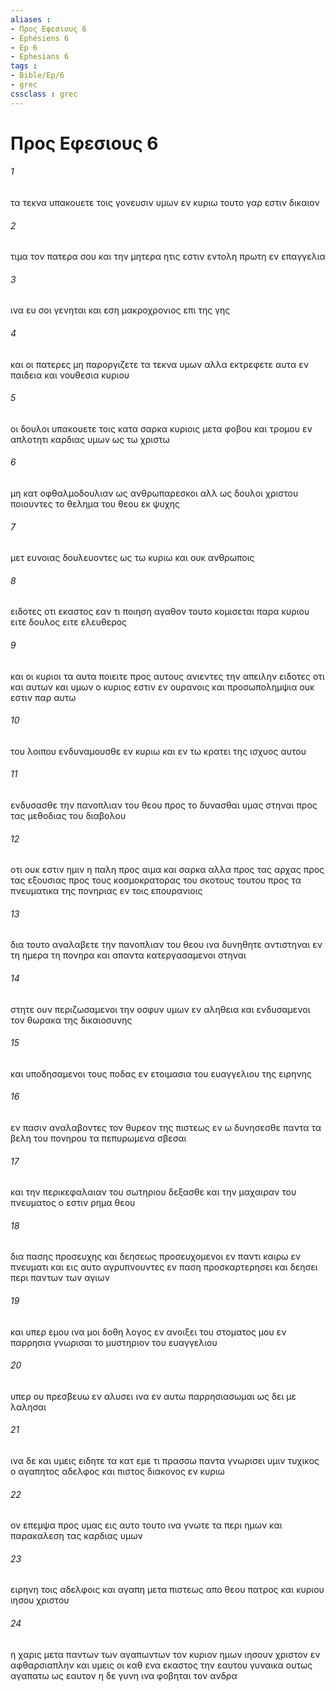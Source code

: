 ```yaml
---
aliases : 
- Προς Εφεσιους 6
- Éphésiens 6
- Ep 6
- Ephesians 6
tags : 
- Bible/Ep/6
- grec
cssclass : grec
---
```


# Προς Εφεσιους 6

###### 1
τα τεκνα υπακουετε τοις γονευσιν υμων εν κυριω τουτο γαρ εστιν δικαιον
###### 2
τιμα τον πατερα σου και την μητερα ητις εστιν εντολη πρωτη εν επαγγελια
###### 3
ινα ευ σοι γενηται και εση μακροχρονιος επι της γης
###### 4
και οι πατερες μη παροργιζετε τα τεκνα υμων αλλα εκτρεφετε αυτα εν παιδεια και νουθεσια κυριου
###### 5
οι δουλοι υπακουετε τοις κατα σαρκα κυριοις μετα φοβου και τρομου εν απλοτητι καρδιας υμων ως τω χριστω
###### 6
μη κατ οφθαλμοδουλιαν ως ανθρωπαρεσκοι αλλ ως δουλοι χριστου ποιουντες το θελημα του θεου εκ ψυχης
###### 7
μετ ευνοιας δουλευοντες ως τω κυριω και ουκ ανθρωποις
###### 8
ειδοτες οτι εκαστος εαν τι ποιηση αγαθον τουτο κομισεται παρα κυριου ειτε δουλος ειτε ελευθερος
###### 9
και οι κυριοι τα αυτα ποιειτε προς αυτους ανιεντες την απειλην ειδοτες οτι και αυτων και υμων ο κυριος εστιν εν ουρανοις και προσωπολημψια ουκ εστιν παρ αυτω
###### 10
του λοιπου ενδυναμουσθε εν κυριω και εν τω κρατει της ισχυος αυτου
###### 11
ενδυσασθε την πανοπλιαν του θεου προς το δυνασθαι υμας στηναι προς τας μεθοδιας του διαβολου
###### 12
οτι ουκ εστιν ημιν η παλη προς αιμα και σαρκα αλλα προς τας αρχας προς τας εξουσιας προς τους κοσμοκρατορας του σκοτους τουτου προς τα πνευματικα της πονηριας εν τοις επουρανιοις
###### 13
δια τουτο αναλαβετε την πανοπλιαν του θεου ινα δυνηθητε αντιστηναι εν τη ημερα τη πονηρα και απαντα κατεργασαμενοι στηναι
###### 14
στητε ουν περιζωσαμενοι την οσφυν υμων εν αληθεια και ενδυσαμενοι τον θωρακα της δικαιοσυνης
###### 15
και υποδησαμενοι τους ποδας εν ετοιμασια του ευαγγελιου της ειρηνης
###### 16
εν πασιν αναλαβοντες τον θυρεον της πιστεως εν ω δυνησεσθε παντα τα βελη του πονηρου τα πεπυρωμενα σβεσαι
###### 17
και την περικεφαλαιαν του σωτηριου δεξασθε και την μαχαιραν του πνευματος ο εστιν ρημα θεου
###### 18
δια πασης προσευχης και δεησεως προσευχομενοι εν παντι καιρω εν πνευματι και εις αυτο αγρυπνουντες εν παση προσκαρτερησει και δεησει περι παντων των αγιων
###### 19
και υπερ εμου ινα μοι δοθη λογος εν ανοιξει του στοματος μου εν παρρησια γνωρισαι το μυστηριον του ευαγγελιου
###### 20
υπερ ου πρεσβευω εν αλυσει ινα εν αυτω παρρησιασωμαι ως δει με λαλησαι
###### 21
ινα δε και υμεις ειδητε τα κατ εμε τι πρασσω παντα γνωρισει υμιν τυχικος ο αγαπητος αδελφος και πιστος διακονος εν κυριω
###### 22
ον επεμψα προς υμας εις αυτο τουτο ινα γνωτε τα περι ημων και παρακαλεση τας καρδιας υμων
###### 23
ειρηνη τοις αδελφοις και αγαπη μετα πιστεως απο θεου πατρος και κυριου ιησου χριστου
###### 24
η χαρις μετα παντων των αγαπωντων τον κυριον ημων ιησουν χριστον εν αφθαρσιαπλην και υμεις οι καθ ενα εκαστος την εαυτου γυναικα ουτως αγαπατω ως εαυτον η δε γυνη ινα φοβηται τον ανδρα
